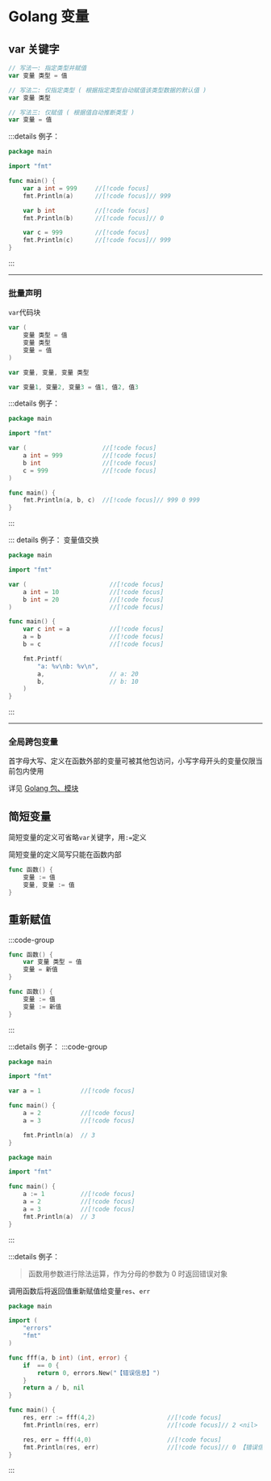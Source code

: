 # Golang 变量

## var 关键字

```go
// 写法一: 指定类型并赋值
var 变量 类型 = 值

// 写法二: 仅指定类型 ( 根据指定类型自动赋值该类型数据的默认值 )
var 变量 类型

// 写法三: 仅赋值 ( 根据值自动推断类型 )
var 变量 = 值
```

:::details 例子：

```go
package main

import "fmt"

func main() {
	var a int = 999		//[!code focus]
	fmt.Println(a)		//[!code focus]// 999

	var b int			//[!code focus]
	fmt.Println(b)		//[!code focus]// 0

	var c = 999			//[!code focus]
	fmt.Println(c)		//[!code focus]// 999
}
```

:::

---

### 批量声明

`var`代码块

```go
var (
	变量 类型 = 值
	变量 类型
	变量 = 值
)
```

```go
var 变量, 变量, 变量 类型
```

```go
var 变量1, 变量2, 变量3 = 值1, 值2, 值3
```

:::details 例子：

```go
package main

import "fmt"

var (					  //[!code focus]
	a int = 999			  //[!code focus]
	b int				  //[!code focus]
	c = 999				  //[!code focus]
)

func main() {
	fmt.Println(a, b, c)  //[!code focus]// 999 0 999
}
```

:::

::: details 例子： 变量值交换

```go
package main

import "fmt"

var (						//[!code focus]
	a int = 10				//[!code focus]
	b int = 20				//[!code focus]
)							//[!code focus]

func main() {
	var c int = a			//[!code focus]
	a = b					//[!code focus]
	b = c					//[!code focus]

	fmt.Printf(
		"a: %v\nb: %v\n",
		a,					// a: 20
		b,					// b: 10
	)
}
```

:::

---

### 全局跨包变量

首字母大写、定义在函数外部的变量可被其他包访问，小写字母开头的变量仅限当前包内使用

详见 [Golang 包、模块](./pkg-module.md)

## 简短变量

简短变量的定义可省略`var`关键字，用`:=`定义

简短变量的定义简写只能在函数内部

```go
func 函数() {
	变量 := 值
	变量, 变量 := 值
}
```

## 重新赋值

:::code-group

```go [var 关键字]
func 函数() {
	var 变量 类型 = 值
	变量 = 新值
}
```

```go [简短变量]
func 函数() {
	变量 := 值
	变量 := 新值
}
```

:::

:::details 例子：
:::code-group

```go [var 关键字]
package main

import "fmt"

var a = 1			//[!code focus]

func main() {
	a = 2			//[!code focus]
	a = 3			//[!code focus]

	fmt.Println(a)  // 3
}
```

```go [简短变量]
package main

import "fmt"

func main() {
	a := 1			//[!code focus]
	a = 2			//[!code focus]
	a = 3			//[!code focus]
	fmt.Println(a)	// 3
}
```

:::

:::details 例子：

> 函数用参数进行除法运算，作为分母的参数为 0 时返回错误对象

调用函数后将返回值重新赋值给变量`res`、`err`

```go
package main

import (
	"errors"
	"fmt"
)

func fff(a, b int) (int, error) {
	if  == 0 {
		return 0, errors.New("【错误信息】")
	}
	return a / b, nil
}

func main() {
	res, err := fff(4,2)					//[!code focus]
	fmt.Println(res, err)					//[!code focus]// 2 <nil>

	res, err = fff(4,0)						//[!code focus]
	fmt.Println(res, err)					//[!code focus]// 0 【错误信息】
}
```

:::
